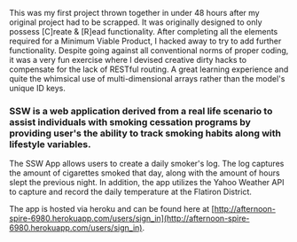 This was my first project thrown together in under 48 hours after my original project had to be scrapped. It was originally designed to only possess [C]reate & [R]ead functionality. After completing all the elements required for a Minimum Viable Product, I hacked away to try to add further functionality. Despite going against all conventional norms of proper coding, it was a very fun exercise where I devised creative dirty hacks to compensate for the lack of RESTful routing. A great learning experience and quite the whimsical use of multi-dimensional arrays rather than the model's unique ID keys.

### **SSW** is a web application derived from a real life scenario to assist individuals with smoking cessation programs by providing user's the ability to track smoking habits along with lifestyle variables.

The SSW App allows users to create a daily smoker's log. The log captures the amount of cigarettes smoked that day, along with the amount of hours slept the previous night. In addition, the app utilizes the Yahoo Weather API to capture and record the daily temperature at the Flatiron District.

The app is hosted via heroku and can be found here at [http://afternoon-spire-6980.herokuapp.com/users/sign_in](http://afternoon-spire-6980.herokuapp.com/users/sign_in).